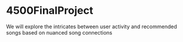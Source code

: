 # 4500FinalProject

We will explore the intricates between user activity and recommended songs based on nuanced song connections
